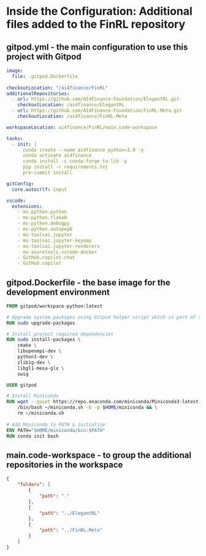 # **Inside the Configuration: Additional files added to the FinRL repository**

## gitpod.yml - the main configuration to use this project with Gitpod
```yml
image:
  file: .gitpod.Dockerfile
  
checkoutLocation: "/ai4finance/FinRL"
additionalRepositories:
  - url: https://github.com/AI4Finance-Foundation/ElegantRL.git
    checkoutLocation: /ai4finance/ElegantRL
  - url: https://github.com/AI4Finance-Foundation/FinRL-Meta.git
    checkoutLocation: /ai4finance/FinRL-Meta

workspaceLocation: ai4finance/FinRL/main.code-workspace

tasks:
  - init: |
      conda create --name ai4finance python=3.9 -y
      conda activate ai4finance
      conda install -c conda-forge ta-lib -y
      pip install -r requirements.txt
      pre-commit install

gitConfig:
  core.autocrlf: input

vscode:
  extensions:
    - ms-python.python
    - ms-python.flake8
    - ms-python.debugpy
    - ms-python.autopep8
    - ms-toolsai.jupyter
    - ms-toolsai.jupyter-keymap
    - ms-toolsai.jupyter-renderers
    - ms-azuretools.vscode-docker
    - GitHub.copilot-chat
    - GitHub.copilot
```


## gitpod.Dockerfile - the base image for the development environment 
```Dockerfile
FROM gitpod/workspace-python:latest

# Upgrade system packages using Gitpod helper script which is part of the base image
RUN sudo upgrade-packages

# Install project required dependencies
RUN sudo install-packages \
    cmake \
    libopenmpi-dev \
    python3-dev \
    zlib1g-dev \
    libgl1-mesa-glx \
    swig

USER gitpod

# Install Miniconda
RUN wget --quiet https://repo.anaconda.com/miniconda/Miniconda3-latest-Linux-x86_64.sh -O ~/miniconda.sh && \
    /bin/bash ~/miniconda.sh -b -p $HOME/miniconda && \
    rm ~/miniconda.sh
    
# Add Miniconda to PATH & initialize
ENV PATH="$HOME/miniconda/bin:$PATH"
RUN conda init bash
```


## main.code-workspace - to group the additional repositories in the workspace
```JSON
{
	"folders": [
		{
			"path": "."
		},
		{
			"path": "../ElegantRL"
		},
		{
			"path": "../FinRL-Meta"
		}
	]
}
```
